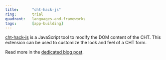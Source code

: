 ```yaml
---
title:      "cht-hack-js"
ring:       trial
quadrant:   languages-and-frameworks
tags:       [app-building]
---
```

 
[cht-hack-js](https://github.com/rukshn/cht-hack-js) is a JavaScript tool to modify the DOM content of the CHT. This extension can be used to customize the look and feel of a CHT form.

Read more in the [dedicated blog post](https://ruky.me/hacking-cht-user-interface-with-javascript-to-format-content/).